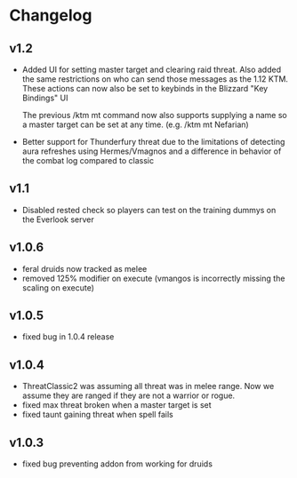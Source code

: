 # Changelog

## v1.2

* Added UI for setting master target and clearing raid threat. Also added
    the same restrictions on who can send those messages as the 1.12 KTM.
    These actions can now also be set to keybinds in the Blizzard "Key
    Bindings" UI

    The previous /ktm mt command now also supports supplying a name so a
    master target can be set at any time. (e.g. /ktm mt Nefarian)

* Better support for Thunderfury threat due to the limitations of
    detecting aura refreshes using Hermes/Vmagnos and a difference in
    behavior of the combat log compared to classic

## v1.1

* Disabled rested check so players can test on the training dummys on the Everlook server

## v1.0.6

* feral druids now tracked as melee
* removed 125% modifier on execute (vmangos is incorrectly missing the scaling on execute)

## v1.0.5

* fixed bug in 1.0.4 release

## v1.0.4

* ThreatClassic2 was assuming all threat was in melee range. Now we assume they are ranged if they are not a warrior or rogue.
* fixed max threat broken when a master target is set
* fixed taunt gaining threat when spell fails

## v1.0.3

* fixed bug preventing addon from working for druids

